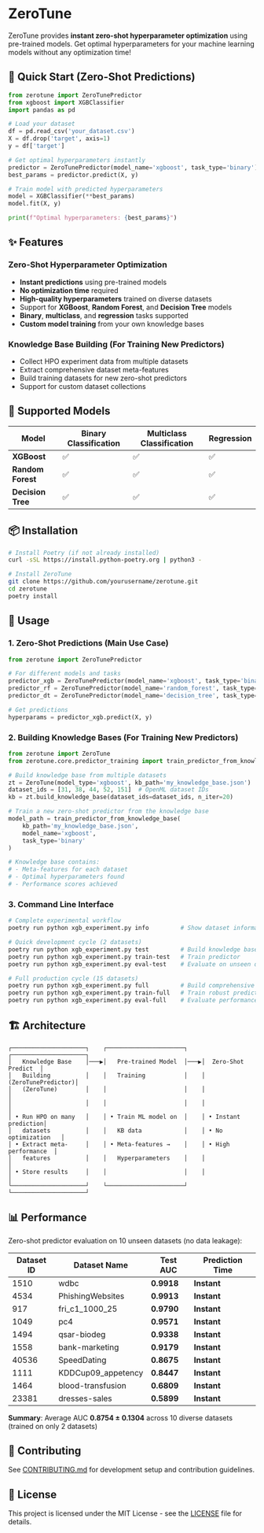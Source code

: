 # ZeroTune

ZeroTune provides **instant zero-shot hyperparameter optimization** using pre-trained models. Get optimal hyperparameters for your machine learning models without any optimization time!

## 🚀 Quick Start (Zero-Shot Predictions)

```python
from zerotune import ZeroTunePredictor
from xgboost import XGBClassifier
import pandas as pd

# Load your dataset
df = pd.read_csv('your_dataset.csv')
X = df.drop('target', axis=1)
y = df['target']

# Get optimal hyperparameters instantly
predictor = ZeroTunePredictor(model_name='xgboost', task_type='binary')
best_params = predictor.predict(X, y)

# Train model with predicted hyperparameters
model = XGBClassifier(**best_params)
model.fit(X, y)

print(f"Optimal hyperparameters: {best_params}")
```

## ✨ Features

### Zero-Shot Hyperparameter Optimization
- **Instant predictions** using pre-trained models
- **No optimization time** required
- **High-quality hyperparameters** trained on diverse datasets
- Support for **XGBoost**, **Random Forest**, and **Decision Tree** models
- **Binary**, **multiclass**, and **regression** tasks supported
- **Custom model training** from your own knowledge bases

### Knowledge Base Building (For Training New Predictors)
- Collect HPO experiment data from multiple datasets
- Extract comprehensive dataset meta-features
- Build training datasets for new zero-shot predictors
- Support for custom dataset collections

## 🎯 Supported Models

| Model | Binary Classification | Multiclass Classification | Regression |
|-------|----------------------|---------------------------|------------|
| **XGBoost** | ✅ | ✅ | ✅ |
| **Random Forest** | ✅ | ✅ | ✅ |
| **Decision Tree** | ✅ | ✅ | ✅ |

## 📦 Installation

```bash
# Install Poetry (if not already installed)
curl -sSL https://install.python-poetry.org | python3 -

# Install ZeroTune
git clone https://github.com/yourusername/zerotune.git
cd zerotune
poetry install
```

## 🔧 Usage

### 1. Zero-Shot Predictions (Main Use Case)

```python
from zerotune import ZeroTunePredictor

# For different models and tasks
predictor_xgb = ZeroTunePredictor(model_name='xgboost', task_type='binary')
predictor_rf = ZeroTunePredictor(model_name='random_forest', task_type='multiclass')
predictor_dt = ZeroTunePredictor(model_name='decision_tree', task_type='regression')

# Get predictions
hyperparams = predictor_xgb.predict(X, y)
```

### 2. Building Knowledge Bases (For Training New Predictors)

```python
from zerotune import ZeroTune
from zerotune.core.predictor_training import train_predictor_from_knowledge_base

# Build knowledge base from multiple datasets
zt = ZeroTune(model_type='xgboost', kb_path='my_knowledge_base.json')
dataset_ids = [31, 38, 44, 52, 151]  # OpenML dataset IDs
kb = zt.build_knowledge_base(dataset_ids=dataset_ids, n_iter=20)

# Train a new zero-shot predictor from the knowledge base
model_path = train_predictor_from_knowledge_base(
    kb_path='my_knowledge_base.json',
    model_name='xgboost',
    task_type='binary'
)

# Knowledge base contains:
# - Meta-features for each dataset  
# - Optimal hyperparameters found
# - Performance scores achieved
```

### 3. Command Line Interface

```bash
# Complete experimental workflow
poetry run python xgb_experiment.py info         # Show dataset information

# Quick development cycle (2 datasets)
poetry run python xgb_experiment.py test         # Build knowledge base
poetry run python xgb_experiment.py train-test   # Train predictor
poetry run python xgb_experiment.py eval-test    # Evaluate on unseen data

# Full production cycle (15 datasets)
poetry run python xgb_experiment.py full         # Build comprehensive KB
poetry run python xgb_experiment.py train-full   # Train robust predictor
poetry run python xgb_experiment.py eval-full    # Evaluate performance
```

## 🏗️ Architecture

```
┌─────────────────────┐    ┌──────────────────────┐    ┌─────────────────────┐
│   Knowledge Base    │───▶│   Pre-trained Model  │───▶│  Zero-Shot Predict  │
│   Building          │    │   Training           │    │  (ZeroTunePredictor)│
│   (ZeroTune)        │    │                      │    │                     │
│                     │    │                      │    │                     │
│ • Run HPO on many   │    │ • Train ML model on  │    │ • Instant prediction│
│   datasets          │    │   KB data            │    │ • No optimization   │
│ • Extract meta-     │    │ • Meta-features →    │    │ • High performance  │
│   features          │    │   Hyperparameters    │    │                     │
│ • Store results     │    │                      │    │                     │
└─────────────────────┘    └──────────────────────┘    └─────────────────────┘
```

## 📊 Performance

Zero-shot predictor evaluation on 10 unseen datasets (no data leakage):

| Dataset ID | Dataset Name | Test AUC | Prediction Time |
|------------|-------------|----------|----------------|
| 1510 | wdbc | **0.9918** | **Instant** |
| 4534 | PhishingWebsites | **0.9913** | **Instant** |
| 917 | fri_c1_1000_25 | **0.9790** | **Instant** |
| 1049 | pc4 | **0.9571** | **Instant** |
| 1494 | qsar-biodeg | **0.9338** | **Instant** |
| 1558 | bank-marketing | **0.9179** | **Instant** |
| 40536 | SpeedDating | **0.8675** | **Instant** |
| 1111 | KDDCup09_appetency | **0.8447** | **Instant** |
| 1464 | blood-transfusion | **0.6809** | **Instant** |
| 23381 | dresses-sales | **0.5899** | **Instant** |

**Summary**: Average AUC **0.8754 ± 0.1304** across 10 diverse datasets (trained on only 2 datasets)

## 🤝 Contributing

See [CONTRIBUTING.md](CONTRIBUTING.md) for development setup and contribution guidelines.

## 📄 License

This project is licensed under the MIT License - see the [LICENSE](LICENSE) file for details. 